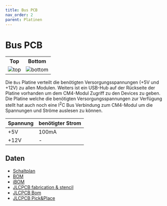 ```yaml
---
title: Bus PCB
nav_order: 2
parent: Platinen
---
```


# Bus PCB

<table>
  <tr><th>Top</th><th>Bottom</th></tr>
  <tr>
    <td><img src="bus/bus-3D_top.png?dummy={{ site.data['hash'] }}" alt="top" /></td>
    <td><img src="bus/bus-3D_bottom.png?dummy={{ site.data['hash'] }}" alt="bottom" /></td>
  </tr>
</table>

Die `Bus` Platine verteilt die benötigten Versorgungsspannungen (+5V und +12V) zu allen Modulen. Weiters ist ein USB-Hub auf der Rückseite der Platine vorhanden um dem CM4-Modul Zugriff zu den Devices zu geben.
Die Platine welche die benötigten Versorgungsspannungen zur Verfügung stellt hat auch noch eine I<sup>2</sup>C Bus Verbindung zum CM4-Modul um die Spannungen und Ströme auslesen zu können.

| Spannung | benötigter Strom |
| -------- | ---------------- |
|      +5V |            100mA |
|     +12V |                - |

## Daten

- [Schaltplan](bus/bus-schematic.pdf)
- [BOM](bus/bus-bom.html)
- [iBOM](bus/bus-ibom.html)
- [JLCPCB fabrication & stencil](bus/JLCPCB/bus-_JLCPCB_compress.zip)
- [JLCPCB Bom](bus/JLCPCB/bus_bom_jlc.csv)
- [JLCPCB Pick&Place](bus/JLCPCB/bus_cpl_jlc.csv)

